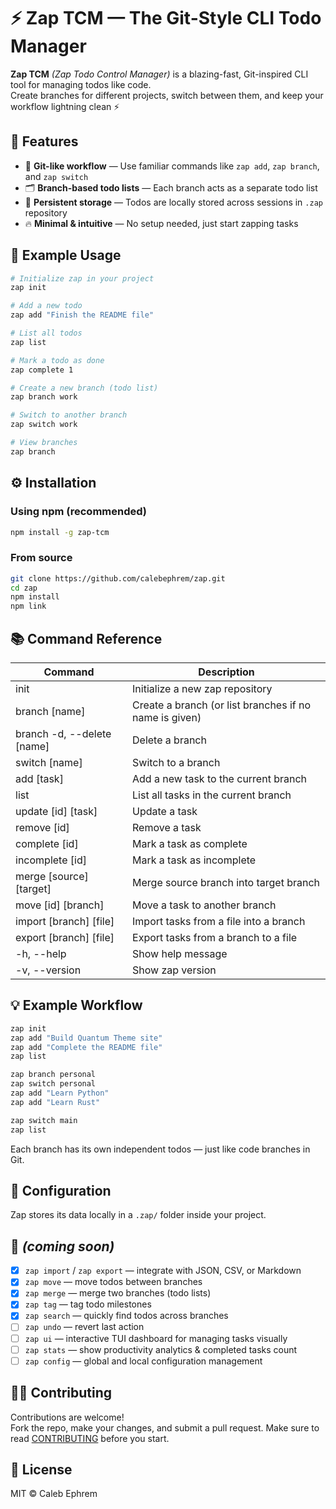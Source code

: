 # ⚡ Zap TCM — The Git-Style CLI Todo Manager

**Zap TCM** *(Zap Todo Control Manager)* is a blazing-fast, Git-inspired CLI tool for managing todos like code.  
Create branches for different projects, switch between them, and keep your workflow lightning clean ⚡

## 🚀 Features

- 🧠 **Git-like workflow** — Use familiar commands like `zap add`, `zap branch`, and `zap switch`
- 🗂️ **Branch-based todo lists** — Each branch acts as a separate todo list
- 💾 **Persistent storage** — Todos are locally stored across sessions in `.zap` repository
- 🔥 **Minimal & intuitive** — No setup needed, just start zapping tasks

## 🧩 Example Usage

```bash
# Initialize zap in your project
zap init

# Add a new todo
zap add "Finish the README file"

# List all todos
zap list

# Mark a todo as done
zap complete 1

# Create a new branch (todo list)
zap branch work

# Switch to another branch
zap switch work

# View branches
zap branch
```

## ⚙️ Installation

### Using npm (recommended)

```bash
npm install -g zap-tcm
```

### From source

```bash
git clone https://github.com/calebephrem/zap.git
cd zap
npm install
npm link
```

## 📚 Command Reference

| Command                    | Description                                            |
| -------------------------- | ------------------------------------------------------ |
| init                       | Initialize a new zap repository                        |
| branch [name]              | Create a branch (or list branches if no name is given) |
| branch -d, --delete [name] | Delete a branch                                        |
| switch [name]              | Switch to a branch                                     |
| add [task]                 | Add a new task to the current branch                   |
| list                       | List all tasks in the current branch                   |
| update [id] [task]         | Update a task                                          |
| remove [id]                | Remove a task                                          |
| complete [id]              | Mark a task as complete                                |
| incomplete [id]            | Mark a task as incomplete                              |
| merge [source] [target]    | Merge source branch into target branch                 |
| move [id] [branch]         | Move a task to another branch                          |
| import [branch] [file]     | Import tasks from a file into a branch                 |
| export [branch] [file]     | Export tasks from a branch to a file                   |
| -h, --help                 | Show help message                                      |
| -v, --version              | Show zap version                                       |

## 💡 Example Workflow

```bash
zap init
zap add "Build Quantum Theme site"
zap add "Complete the README file"
zap list

zap branch personal
zap switch personal
zap add "Learn Python"
zap add "Learn Rust"

zap switch main
zap list
```

Each branch has its own independent todos — just like code branches in Git.

## 🧰 Configuration

Zap stores its data locally in a `.zap/` folder inside your project.

## 🌟 _(coming soon)_

- [x] `zap import` / `zap export` — integrate with JSON, CSV, or Markdown
- [x] `zap move` — move todos between branches
- [x] `zap merge` — merge two branches (todo lists)
- [x] `zap tag` — tag todo milestones
- [x] `zap search` — quickly find todos across branches
- [ ] `zap undo` — revert last action
- [ ] `zap ui` — interactive TUI dashboard for managing tasks visually
- [ ] `zap stats` — show productivity analytics & completed tasks count
- [ ] `zap config` — global and local configuration management

## 🧑‍💻 Contributing

Contributions are welcome!  
Fork the repo, make your changes, and submit a pull request. Make sure to read [CONTRIBUTING](./CONTRIBUTING.md) before you start.

## 📄 License

MIT © Caleb Ephrem
